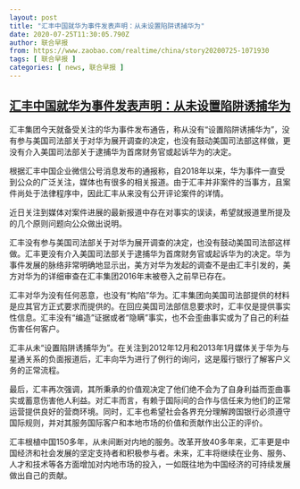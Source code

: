 ```yaml
---
layout: post
title: "汇丰中国就华为事件发表声明：从未设置陷阱诱捕华为"
date: 2020-07-25T11:30:05.790Z
author: 联合早报
from: https://www.zaobao.com/realtime/china/story20200725-1071930
tags: [ 联合早报 ]
categories: [ news, 联合早报 ]
---
```

<!--1595702640000-->
[汇丰中国就华为事件发表声明：从未设置陷阱诱捕华为](https://www.zaobao.com/realtime/china/story20200725-1071930)
------

<div>
<p>汇丰集团今天就备受关注的华为事件发布通告，称从没有“设置陷阱诱捕华为”，没有参与美国司法部关于对华为展开调查的决定，也没有鼓动美国司法部这样做，更没有介入美国司法部关于逮捕华为首席财务官或起诉华为的决定。</p><p>根据汇丰中国企业微信公号消息发布的通报称，自2018年以来，华为事件一直受到公众的广泛关注，媒体也有很多的相关报道。由于汇丰并非案件的当事方，且案件尚处于法律程序中，因此汇丰从来没有公开评论案件的详情。</p><p>近日关注到媒体对案件进展的最新报道中存在对事实的误读，希望就报道里所提及的几个原则问题向公众做出说明。</p><section id="imu"><div id="dfp-ad-imu1-wrapper" class="dfp-tag-wrapper"><div id="dfp-ad-imu1" class="dfp-tag-wrapper"></div></div></section><p>汇丰没有参与美国司法部关于对华为展开调查的决定，也没有鼓动美国司法部这样做。汇丰更没有介入美国司法部关于逮捕华为首席财务官或起诉华为的决定。华为事件发展的脉络非常明确地显示出，美方对华为发起的调查不是由汇丰引发的，美方对华为的详细审查在汇丰集团2016年末被卷入之前早已存在。</p><p>汇丰对华为没有任何恶意，也没有“构陷”华为。汇丰集团向美国司法部提供的材料是应其官方正式要求而提供的。在回应美国司法部信息要求时，汇丰仅是提供事实性信息。汇丰没有“编造”证据或者“隐瞒”事实，也不会歪曲事实或为了自己的利益伤害任何客户。</p><p>汇丰从未“设置陷阱诱捕华为”。在关注到2012年12月和2013年1月媒体关于华为与星通关系的负面报道后，汇丰向华为进行了例行的询问，这是履行银行了解客户义务的正常流程。</p><p>最后，汇丰再次强调，其所秉承的价值观决定了他们绝不会为了自身利益而歪曲事实或蓄意伤害他人利益。对汇丰而言，有赖于国际间的合作与信任来为他们的正常运营提供良好的营商环境。同时，汇丰也希望社会各界充分理解跨国银行必须遵守国际规则，并对其服务国际客户和本地市场的价值和贡献作出公正的评价。</p><div id="innity-in-post"></div><div id="dfp-ad-midarticlespecial-wrapper" class="dfp-tag-wrapper"><div id="dfp-ad-midarticlespecial" class="dfp-tag-wrapper"></div></div><p>汇丰根植中国150多年，从未间断对内地的服务。改革开放40多年来，汇丰更是中国经济和社会发展的坚定支持者和积极参与者。未来，汇丰将继续在业务、服务、人才和技术等各方面增加对内地市场的投入，一如既往地为中国经济的可持续发展做出自己的贡献。</p>
</div>
